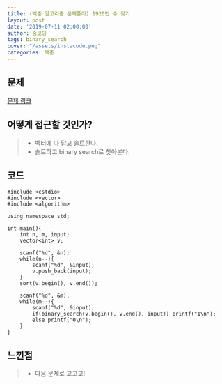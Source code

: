 ```yaml
---
title: (백준 알고리즘 문제풀이) 1920번 수 찾기
layout: post
date: '2019-07-11 02:00:00'
author: 줌코딩
tags: binary_search
cover: "/assets/instacode.png"
categories: 백준
---
```


## 문제

[문제 링크](https://www.acmicpc.net/problem/1920)

## 어떻게 접근할 것인가?

>* 벡터에 다 담고 솔트한다.
>* 솔트하고 binary search로 찾아본다.

## 코드

    #include <cstdio>
    #include <vector>
    #include <algorithm>

    using namespace std;

    int main(){
        int n, m, input;
        vector<int> v;

        scanf("%d", &n);
        while(n--){
            scanf("%d", &input);
            v.push_back(input);
        }
        sort(v.begin(), v.end());
        
        scanf("%d", &m);
        while(m--){
            scanf("%d", &input);
            if(binary_search(v.begin(), v.end(), input)) printf("1\n");
            else printf("0\n");
        }
    }

## 느낀점

>* 다음 문제로 고고고!
